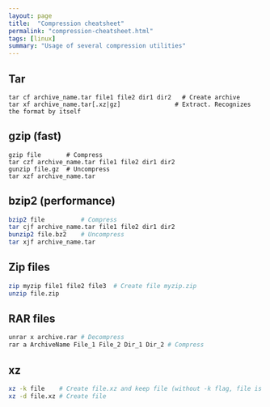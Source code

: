 ```yaml
---
layout: page
title:  "Compression cheatsheet"
permalink: "compression-cheatsheet.html"
tags: [linux]
summary: "Usage of several compression utilities"
---
```


## Tar
```
tar cf archive_name.tar file1 file2 dir1 dir2   # Create archive
tar xf archive_name.tar[.xz|gz]               # Extract. Recognizes the format by itself
```


## gzip (fast)
```
gzip file       # Compress
tar czf archive_name.tar file1 file2 dir1 dir2
gunzip file.gz  # Uncompress
tar xzf archive_name.tar
```


## bzip2 (performance)
```bash
bzip2 file          # Compress
tar cjf archive_name.tar file1 file2 dir1 dir2
bunzip2 file.bz2    # Uncompress
tar xjf archive_name.tar
```


## Zip files
```bash
zip myzip file1 file2 file3  # Create file myzip.zip
unzip file.zip
```

## RAR files
```bash
unrar x archive.rar # Decompress
rar a ArchiveName File_1 File_2 Dir_1 Dir_2 # Compress
```

 ## xz
```bash
xz -k file    # Create file.xz and keep file (without -k flag, file is deleted)
xz -d file.xz # Create file
```
